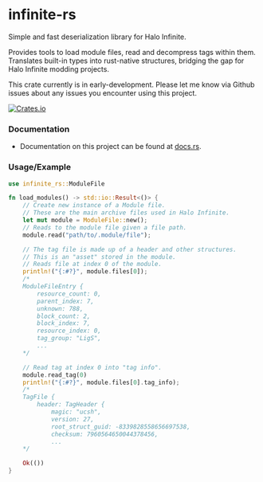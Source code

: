 infinite-rs
===
Simple and fast deserialization library for Halo Infinite.

Provides tools to load module files, read and decompress tags within them. Translates built-in types into rust-native structures, bridging the gap for Halo Infinite modding projects.

This crate currently is in early-development. Please let me know via Github issues about any issues you encounter using this project.

[![Crates.io](https://img.shields.io/crates/v/infinite-rs.svg)](https://crates.io/crates/infinite-rs)

### Documentation
- Documentation on this project can be found at [docs.rs](https://docs.rs/infinite.rs).

### Usage/Example

```rust
use infinite_rs::ModuleFile

fn load_modules() -> std::io::Result<()> {
    // Create new instance of a Module file.
    // These are the main archive files used in Halo Infinite.
    let mut module = ModuleFile::new();
    // Reads to the module file given a file path.
    module.read("path/to/.module/file");

    // The tag file is made up of a header and other structures.
    // This is an "asset" stored in the module.
    // Reads file at index 0 of the module.
    println!("{:#?}", module.files[0]);
    /*
    ModuleFileEntry {
        resource_count: 0,
        parent_index: 7,
        unknown: 788,
        block_count: 2,
        block_index: 7,
        resource_index: 0,
        tag_group: "LigS",
        ...
    */

    // Read tag at index 0 into "tag info".
    module.read_tag(0)
    println!("{:#?}", module.files[0].tag_info);
    /*
    TagFile {
        header: TagHeader {
            magic: "ucsh",
            version: 27,
            root_struct_guid: -8339828558656697538,
            checksum: 7960564650044378456,
            ...
    */

    Ok(())
}
```
